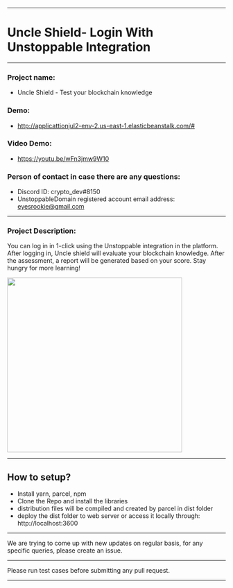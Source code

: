 *****************************************************************************

# Uncle Shield- Login With Unstoppable Integration

*****************************************************************************

### Project name: 
- Uncle Shield - Test your blockchain knowledge

### Demo:
- http://applicattionjul2-env-2.us-east-1.elasticbeanstalk.com/#

### Video Demo:
- https://youtu.be/wFn3jmw9W10

### Person of contact in case there are any questions:
- Discord ID: crypto_dev#8150
- UnstoppableDomain registered account email address: eyesrookie@gmail.com

---------------------
### Project Description:

You can log in in 1-click using the Unstoppable integration in the platform. After logging in, Uncle shield will evaluate your blockchain knowledge. After the assessment, a report will be generated based on your score. Stay hungry for more learning!

<img width="403" align="center" src="https://s10.gifyu.com/images/welcome_anim.gif">

*****************************************************************************

## How to setup?

- Install yarn, parcel, npm
- Clone the Repo and install the libraries
- distribution files will be compiled and created by parcel in dist folder
- deploy the dist folder to web server or access it locally through: http://localhost:3600

*****************************************************************************

We are trying to come up with new updates on regular basis, for any specific queries, please create an issue.

*****************************************************************************

Please run test cases before submitting any pull request.

*****************************************************************************
